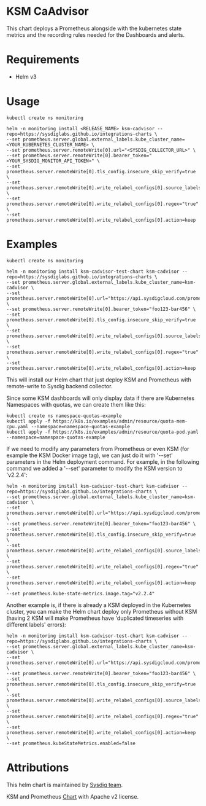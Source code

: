 # KSM CaAdvisor

This chart deploys a Prometheus alongside with the kubernetes state metrics and the recording rules needed for the Dashboards and alerts.

# Requirements
* Helm v3

# Usage
```
kubectl create ns monitoring
```

```
helm -n monitoring install <RELEASE_NAME> ksm-cadvisor --repo=https://sysdiglabs.github.io/integrations-charts \
--set prometheus.server.global.external_labels.kube_cluster_name=<YOUR_KUBERNETES_CLUSTER_NAME> \
--set prometheus.server.remoteWrite[0].url="<SYSDIG_COLLECTOR_URL>" \
--set prometheus.server.remoteWrite[0].bearer_token="<YOUR_SYSDIG_MONITOR_API_TOKEN>" \
--set prometheus.server.remoteWrite[0].tls_config.insecure_skip_verify=true \
--set prometheus.server.remoteWrite[0].write_relabel_configs[0].source_labels[0]=remote_write \
--set prometheus.server.remoteWrite[0].write_relabel_configs[0].regex="true" \
--set prometheus.server.remoteWrite[0].write_relabel_configs[0].action=keep
```

# Examples

```
kubectl create ns monitoring

helm -n monitoring install ksm-cadvisor-test-chart ksm-cadvisor --repo=https://sysdiglabs.github.io/integrations-charts \
--set prometheus.server.global.external_labels.kube_cluster_name=ksm-cadvisor \
--set prometheus.server.remoteWrite[0].url="https://api.sysdigcloud.com/prometheus/remote/write" \
--set prometheus.server.remoteWrite[0].bearer_token="foo123-bar456" \
--set prometheus.server.remoteWrite[0].tls_config.insecure_skip_verify=true \
--set prometheus.server.remoteWrite[0].write_relabel_configs[0].source_labels[0]=remote_write \
--set prometheus.server.remoteWrite[0].write_relabel_configs[0].regex="true" \
--set prometheus.server.remoteWrite[0].write_relabel_configs[0].action=keep
```

This will install our Helm chart that just deploy KSM and Prometheus with remote-write to Sysdig backend collector.

Since some KSM dashboards will only display data if there are Kubernetes Namespaces with quotas, we can create them like this:
```
kubectl create ns namespace-quotas-example
kubectl apply -f https://k8s.io/examples/admin/resource/quota-mem-cpu.yaml --namespace=namespace-quotas-example
kubectl apply -f https://k8s.io/examples/admin/resource/quota-pod.yaml --namespace=namespace-quotas-example
```

If we need to modify any parameters from Prometheus or even KSM (for example the KSM Docker image tag), we can just do it with '--set' parameters in the Helm deployment command.
For example, in the following command we added a '--set' parameter to modify the KSM version to 'v2.2.4':
```
helm -n monitoring install ksm-cadvisor-test-chart ksm-cadvisor --repo=https://sysdiglabs.github.io/integrations-charts \
--set prometheus.server.global.external_labels.kube_cluster_name=ksm-cadvisor \
--set prometheus.server.remoteWrite[0].url="https://api.sysdigcloud.com/prometheus/remote/write" \
--set prometheus.server.remoteWrite[0].bearer_token="foo123-bar456" \
--set prometheus.server.remoteWrite[0].tls_config.insecure_skip_verify=true \
--set prometheus.server.remoteWrite[0].write_relabel_configs[0].source_labels[0]=remote_write \
--set prometheus.server.remoteWrite[0].write_relabel_configs[0].regex="true" \
--set prometheus.server.remoteWrite[0].write_relabel_configs[0].action=keep \
--set prometheus.kube-state-metrics.image.tag="v2.2.4"
```

Another example is, if there is already a KSM deployed in the Kubernetes cluster, you can make the Helm chart deploy only Prometheus without KSM (having 2 KSM will make Prometheus have 'duplicated timeseries with different labels' errors):
```
helm -n monitoring install ksm-cadvisor-test-chart ksm-cadvisor --repo=https://sysdiglabs.github.io/integrations-charts \
--set prometheus.server.global.external_labels.kube_cluster_name=ksm-cadvisor \
--set prometheus.server.remoteWrite[0].url="https://api.sysdigcloud.com/prometheus/remote/write" \
--set prometheus.server.remoteWrite[0].bearer_token="foo123-bar456" \
--set prometheus.server.remoteWrite[0].tls_config.insecure_skip_verify=true \
--set prometheus.server.remoteWrite[0].write_relabel_configs[0].source_labels[0]=remote_write \
--set prometheus.server.remoteWrite[0].write_relabel_configs[0].regex="true" \
--set prometheus.server.remoteWrite[0].write_relabel_configs[0].action=keep \
--set prometheus.kubeStateMetrics.enabled=false
```

# Attributions
This helm chart is maintained by [Sysdig team](https://sysdig.com/).

KSM and Prometheus [Chart](https://github.com/prometheus-community/helm-charts) with Apache v2 license.